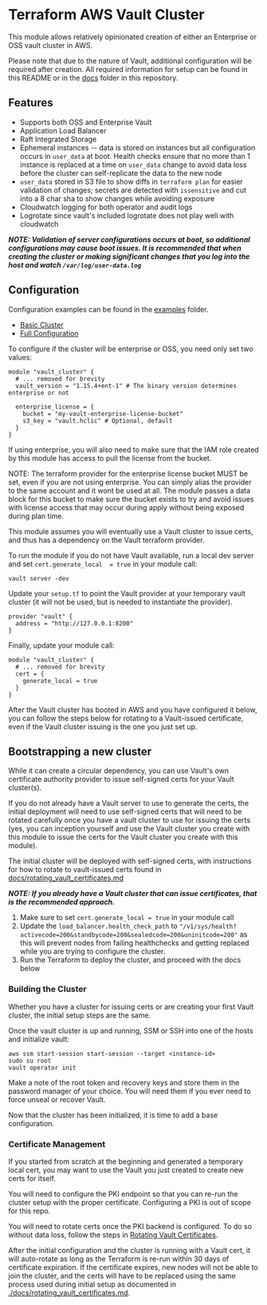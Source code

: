 <!-- THESE DOCS ARE GENERATED.  Update doc.md in the .github/docs directory to make changes.
Update this file with the following command from the root of the repo:
terraform-docs -c ./.github/docs/.terraform-docs.yml .
-->
# Terraform AWS Vault Cluster

This module allows relatively opinionated creation of either an Enterprise or OSS vault cluster in AWS.

Please note that due to the nature of Vault, additional configuration will be required after creation. All required information for setup can be found in this README or in the [docs](./docs) folder in this repository.

## Features

- Supports both OSS and Enterprise Vault
- Application Load Balancer
- Raft Integrated Storage
- Ephemeral instances -- data is stored on instances but all configuration occurs in `user_data` at boot. Health checks ensure that no more than 1 instance is replaced at a time on `user_data` change to avoid data loss before the cluster can self-replicate the data to the new node
- `user_data` stored in S3 file to show diffs in `terraform plan` for easier validation of changes; secrets are detected with `issensitive` and cut into a 8 char sha to show changes while avoiding exposure
- Cloudwatch logging for both operator and audit logs
- Logrotate since vault's included logrotate does not play well with cloudwatch

_**NOTE: Validation of server configurations occurs at boot, so additional configurations may cause boot issues. It is recommended that when creating the cluster or making significant changes that you log into the host and watch `/var/log/user-data.log`**_

## Configuration

Configuration examples can be found in the [examples](./examples) folder.

- [Basic Cluster](./examples/basic/vault_cluster.tf)
- [Full Configuration](./examples/full/vault_cluster.tf)

To configure if the cluster will be enterprise or OSS, you need only set two values:

```hcl
module "vault_cluster" {
  # ... removed for brevity
  vault_version = "1.15.4+ent-1" # The binary version determines enterprise or not

  enterprise_license = {
    bucket = "my-vault-enterprise-license-bucket"
    s3_key = "vault.hclic" # Optional, default
  }
}
```

If using enterprise, you will also need to make sure that the IAM role created by this module has access to pull the license from the bucket.

NOTE: The terraform provider for the enterprise license bucket MUST be set, even if you are not using enterprise. You can simply alias the provider to the same account and it wont be used at all. The module passes a data block for this bucket to make sure the bucket exists to try and avoid issues with license access that may occur during apply without being exposed during plan time.

This module assumes you will eventually use a Vault cluster to issue certs, and thus has a dependency on the Vault terraform provider.

To run the module if you do not have Vault available, run a local dev server and set `cert.generate_local  = true` in your module call:

```shell
vault server -dev
```

Update your `setup.tf` to point the Vault provider at your temporary vault cluster (it will not be used, but is needed to instantiate the provider).

```hcl
provider "vault" {
  address = "http://127.0.0.1:8200"
}
```

Finally, update your module call:

```hcl
module "vault_cluster" {
  # ... removed for brevity
  cert = {
    generate_local = true
  }
}
```

After the Vault cluster has booted in AWS and you have configured it below, you can follow the steps below for rotating to a Vault-issued certificate, even if the Vault cluster issuing is the one you just set up.

## Bootstrapping a new cluster

While it can create a circular dependency, you can use Vault's own certificate authority provider to issue self-signed certs for your Vault cluster(s).

If you do not already have a Vault server to use to generate the certs, the initial deployment will need to use self-signed certs that will need to be rotated carefully once you have a vault cluster to use for issuing the certs (yes, you can inception yourself and use the Vault cluster you create with this module to issue the certs for the Vault cluster you create with this module).

The initial cluster will be deployed with self-signed certs, with instructions for how to rotate to vault-issued certs found in [docs/rotating_vault_certificates.md](./docs/rotating_vault_certificates.md)

_**NOTE: If you already have a Vault cluster that can issue certificates, that is the recommended approach.**_

1. Make sure to set `cert.generate_local = true` in your module call
2. Update the `load_balancer.health_check_path` to `"/v1/sys/health?activecode=200&standbycode=200&sealedcode=200&uninitcode=200"` as this will prevent nodes from failing healthchecks and getting replaced while you are trying to configure the cluster.
3. Run the Terraform to deploy the cluster, and proceed with the docs below

### Building the Cluster

Whether you have a cluster for issuing certs or are creating your first Vault cluster, the initial setup steps are the same.

Once the vault cluster is up and running, SSM or SSH into one of the hosts and initialize vault:

```
aws ssm start-session start-session --target <instance-id>
sudo su root
vault operator init
```
Make a note of the root token and recovery keys and store them in the password manager of your choice. You will need them if you ever need to force unseal or recover Vault.

Now that the cluster has been initialized, it is time to add a base configuration.

### Certificate Management

If you started from scratch at the beginning and generated a temporary local cert, you may want to use the Vault you just created to create new certs for itself.

You will need to configure the PKI endpoint so that you can re-run the cluster setup with the proper certificate. Configuring a PKI is out of scope for this repo.

You will need to rotate certs once the PKI backend is configured.  To do so without data loss, follow the steps in [Rotating Vault Certificates](./docs/rotating_vault_certificates.md).

After the initial configuration and the cluster is running with a Vault cert, it will auto-rotate as long as the Terraform is re-run within 30 days of certificate expiration. If the certificate expires, new nodes will not be able to join the cluster, and the certs will have to be replaced using the same process used during initial setup as documented in [./docs/rotating_vault_certificates.md](./docs/rotating_vault_certificates.md).
